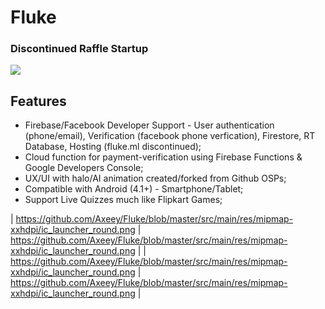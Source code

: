 # Fluke

### Discontinued Raffle Startup 
![](https://github.com/Axeey/Fluke/blob/master/src/main/res/mipmap-xxhdpi/ic_launcher_round.png)

## Features

- Firebase/Facebook Developer Support - User authentication (phone/email), Verification (facebook phone verfication), Firestore, RT Database, Hosting (fluke.ml discontinued);
- Cloud function for payment-verification using Firebase Functions & Google Developers Console;
- UX/UI with halo/AI animation created/forked from Github OSPs;
- Compatible with Android (4.1+) - Smartphone/Tablet;
- Support Live Quizzes much like Flipkart Games;

| https://github.com/Axeey/Fluke/blob/master/src/main/res/mipmap-xxhdpi/ic_launcher_round.png  | https://github.com/Axeey/Fluke/blob/master/src/main/res/mipmap-xxhdpi/ic_launcher_round.png  |
| https://github.com/Axeey/Fluke/blob/master/src/main/res/mipmap-xxhdpi/ic_launcher_round.png  | https://github.com/Axeey/Fluke/blob/master/src/main/res/mipmap-xxhdpi/ic_launcher_round.png  |
